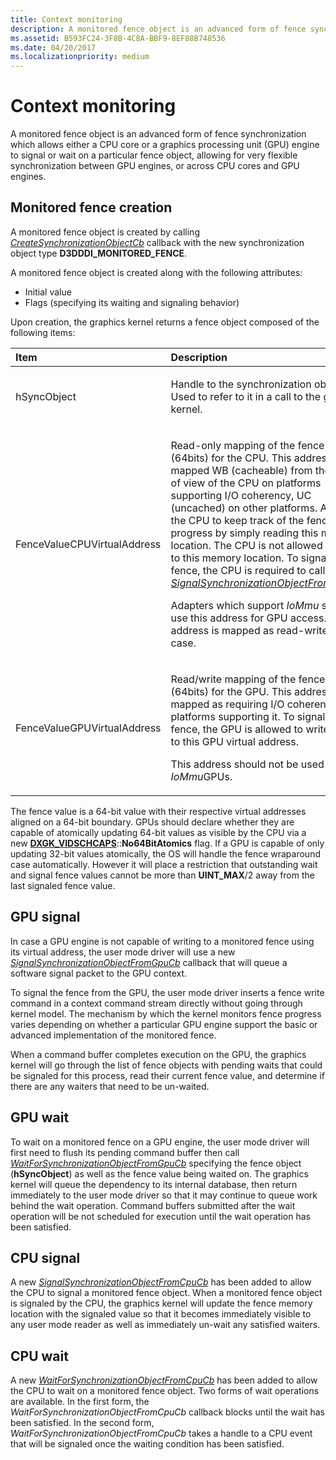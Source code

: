 ```yaml
---
title: Context monitoring
description: A monitored fence object is an advanced form of fence synchronization which allows either a CPU core or a graphics processing unit (GPU) engine to signal or wait on a particular fence object, allowing for very flexible synchronization between GPU engines, or across CPU cores and GPU engines.
ms.assetid: B593FC24-3F8B-4C8A-BBF9-8EF88B748536
ms.date: 04/20/2017
ms.localizationpriority: medium
---
```


# Context monitoring


A monitored fence object is an advanced form of fence synchronization which allows either a CPU core or a graphics processing unit (GPU) engine to signal or wait on a particular fence object, allowing for very flexible synchronization between GPU engines, or across CPU cores and GPU engines.

## <span id="_Monitored_fence_creation"></span><span id="_monitored_fence_creation"></span><span id="_MONITORED_FENCE_CREATION"></span> Monitored fence creation


A monitored fence object is created by calling [*CreateSynchronizationObjectCb*](https://docs.microsoft.com/windows-hardware/drivers/ddi/d3dumddi/nc-d3dumddi-pfnd3dddi_createsynchronizationobjectcb) callback with the new synchronization object type **D3DDDI\_MONITORED\_FENCE**.

A monitored fence object is created along with the following attributes:

-   Initial value
-   Flags (specifying its waiting and signaling behavior)

Upon creation, the graphics kernel returns a fence object composed of the following items:

<table>
<colgroup>
<col width="50%" />
<col width="50%" />
</colgroup>
<thead>
<tr class="header">
<th align="left">Item</th>
<th align="left">Description</th>
</tr>
</thead>
<tbody>
<tr class="odd">
<td align="left"><p><span id="hSyncObject"></span><span id="hsyncobject"></span><span id="HSYNCOBJECT"></span>hSyncObject</p></td>
<td align="left"><p>Handle to the synchronization object. Used to refer to it in a call to the graphics kernel.</p></td>
</tr>
<tr class="even">
<td align="left"><p><span id="FenceValueCPUVirtualAddress"></span><span id="fencevaluecpuvirtualaddress"></span><span id="FENCEVALUECPUVIRTUALADDRESS"></span>FenceValueCPUVirtualAddress</p></td>
<td align="left"><p>Read-only mapping of the fence value (64bits) for the CPU. This address is mapped WB (cacheable) from the point of view of the CPU on platforms supporting I/O coherency, UC (uncached) on other platforms. Allows the CPU to keep track of the fence progress by simply reading this memory location. The CPU is not allowed to write to this memory location. To signal the fence, the CPU is required to call the <a href="https://docs.microsoft.com/windows-hardware/drivers/ddi/d3dumddi/nc-d3dumddi-pfnd3dddi_signalsynchronizationobjectfromcpucb" data-raw-source="[&lt;em&gt;SignalSynchronizationObjectFromCpuCb&lt;/em&gt;](https://docs.microsoft.com/windows-hardware/drivers/ddi/d3dumddi/nc-d3dumddi-pfnd3dddi_signalsynchronizationobjectfromcpucb)"><em>SignalSynchronizationObjectFromCpuCb</em></a>.</p>
<p>Adapters which support <em>IoMmu</em> should use this address for GPU access. The address is mapped as read-write in this case.</p></td>
</tr>
<tr class="odd">
<td align="left"><p><span id="FenceValueGPUVirtualAddress"></span><span id="fencevaluegpuvirtualaddress"></span><span id="FENCEVALUEGPUVIRTUALADDRESS"></span>FenceValueGPUVirtualAddress</p></td>
<td align="left"><p>Read/write mapping of the fence value (64bits) for the GPU. This address is mapped as requiring I/O coherency on platforms supporting it. To signal the fence, the GPU is allowed to write directly to this GPU virtual address.</p>
<p>This address should not be used by <em>IoMmu</em>GPUs.</p></td>
</tr>
</tbody>
</table>

 

The fence value is a 64-bit value with their respective virtual addresses aligned on a 64-bit boundary. GPUs should declare whether they are capable of atomically updating 64-bit values as visible by the CPU via a new [**DXGK\_VIDSCHCAPS**](https://docs.microsoft.com/windows-hardware/drivers/ddi/d3dkmddi/ns-d3dkmddi-_dxgk_vidschcaps)::**No64BitAtomics** flag. If a GPU is capable of only updating 32-bit values atomically, the OS will handle the fence wraparound case automatically. However it will place a restriction that outstanding wait and signal fence values cannot be more than **UINT\_MAX**/2 away from the last signaled fence value.
## <span id="GPU_signal"></span><span id="gpu_signal"></span><span id="GPU_SIGNAL"></span>GPU signal


In case a GPU engine is not capable of writing to a monitored fence using its virtual address, the user mode driver will use a new [*SignalSynchronizationObjectFromGpuCb*](https://docs.microsoft.com/windows-hardware/drivers/ddi/d3dumddi/nc-d3dumddi-pfnd3dddi_signalsynchronizationobjectfromgpucb) callback that will queue a software signal packet to the GPU context.

To signal the fence from the GPU, the user mode driver inserts a fence write command in a context command stream directly without going through kernel model. The mechanism by which the kernel monitors fence progress varies depending on whether a particular GPU engine support the basic or advanced implementation of the monitored fence.

When a command buffer completes execution on the GPU, the graphics kernel will go through the list of fence objects with pending waits that could be signaled for this process, read their current fence value, and determine if there are any waiters that need to be un-waited.

## <span id="_GPU_wait"></span><span id="_gpu_wait"></span><span id="_GPU_WAIT"></span> GPU wait


To wait on a monitored fence on a GPU engine, the user mode driver will first need to flush its pending command buffer then call [*WaitForSynchronizationObjectFromGpuCb*](https://docs.microsoft.com/windows-hardware/drivers/ddi/d3dumddi/nc-d3dumddi-pfnd3dddi_waitforsynchronizationobjectfromgpucb) specifying the fence object (**hSyncObject**) as well as the fence value being waited on. The graphics kernel will queue the dependency to its internal database, then return immediately to the user mode driver so that it may continue to queue work behind the wait operation. Command buffers submitted after the wait operation will be not scheduled for execution until the wait operation has been satisfied.

## <span id="CPU_signal"></span><span id="cpu_signal"></span><span id="CPU_SIGNAL"></span>CPU signal


A new [*SignalSynchronizationObjectFromCpuCb*](https://docs.microsoft.com/windows-hardware/drivers/ddi/d3dumddi/nc-d3dumddi-pfnd3dddi_signalsynchronizationobjectfromcpucb) has been added to allow the CPU to signal a monitored fence object. When a monitored fence object is signaled by the CPU, the graphics kernel will update the fence memory location with the signaled value so that it becomes immediately visible to any user mode reader as well as immediately un-wait any satisfied waiters.

## <span id="CPU_wait"></span><span id="cpu_wait"></span><span id="CPU_WAIT"></span>CPU wait


A new [*WaitForSynchronizationObjectFromCpuCb*](https://docs.microsoft.com/windows-hardware/drivers/ddi/d3dumddi/nc-d3dumddi-pfnd3dddi_waitforsynchronizationobjectfromcpucb) has been added to allow the CPU to wait on a monitored fence object. Two forms of wait operations are available. In the first form, the *WaitForSynchronizationObjectFromCpuCb* callback blocks until the wait has been satisfied. In the second form, *WaitForSynchronizationObjectFromCpuCb* takes a handle to a CPU event that will be signaled once the waiting condition has been satisfied.

 

 





